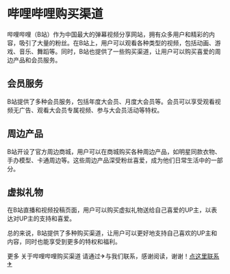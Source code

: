 # 哔哩哔哩购买渠道

哔哩哔哩（B站）作为中国最大的弹幕视频分享网站，拥有众多用户和精彩的内容，吸引了大量的粉丝。在B站上，用户可以观看各种类型的视频，包括动画、游戏、音乐、舞蹈等。同时，B站也提供了一些购买渠道，让用户可以购买喜爱的周边产品和会员服务。

## 会员服务
B站提供了多种会员服务，包括年度大会员、月度大会员等。会员可以享受观看视频无广告、观看大会员专属视频、参与大会员活动等特权。

## 周边产品
B站开设了官方周边商城，用户可以在商城购买各种周边产品，如明星同款衣物、手办模型、卡通周边等。这些周边产品深受粉丝喜爱，成为他们日常生活中的一部分。

## 虚拟礼物
在B站直播和视频投稿页面，用户可以购买虚拟礼物送给自己喜爱的UP主，以表达对UP主的支持和喜爱。

总的来说，B站提供了多种购买渠道，让用户可以更好地支持自己喜欢的UP主和内容，同时也能享受到更多的特权和福利。

更多 关于哔哩哔哩购买渠道 请通过✈与我们联系，感谢阅读，谢谢！[点这里联系✈](https://a.k02.cc)